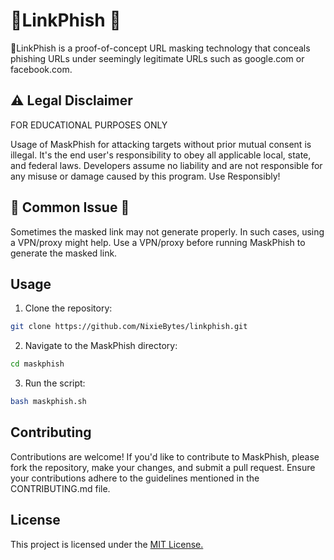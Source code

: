 
# 🔗LinkPhish 🎣

🔗LinkPhish is a proof-of-concept URL masking technology that conceals phishing URLs under seemingly legitimate URLs such as google.com or facebook.com.

## ⚠️ Legal Disclaimer
FOR EDUCATIONAL PURPOSES ONLY

Usage of MaskPhish for attacking targets without prior mutual consent is illegal. It's the end user's responsibility to obey all applicable local, state, and federal laws. Developers assume no liability and are not responsible for any misuse or damage caused by this program. Use Responsibly!




## 🔴 Common Issue 🔴
Sometimes the masked link may not generate properly. In such cases, using a VPN/proxy might help. Use a VPN/proxy before running MaskPhish to generate the masked link.




## Usage

1. Clone the repository:

```bash
git clone https://github.com/NixieBytes/linkphish.git
```
2. Navigate to the MaskPhish directory:

```bash
cd maskphish
```
3. Run the script:
```bash
bash maskphish.sh
```
    
## Contributing

Contributions are welcome! If you'd like to contribute to MaskPhish, please fork the repository, make your changes, and submit a pull request. Ensure your contributions adhere to the guidelines mentioned in the CONTRIBUTING.md file.


## License

This project is licensed under the [MIT License.](https://choosealicense.com/licenses/mit/)

